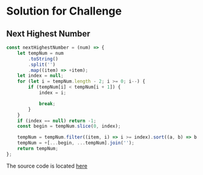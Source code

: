 # Solution for Challenge

## Next Highest Number

```javascript
const nextHighestNumber = (num) => {
	let tempNum = num
		.toString()
		.split('')
		.map((item) => +item);
	let index = null;
	for (let i = tempNum.length - 2; i >= 0; i--) {
		if (tempNum[i] < tempNum[i + 1]) {
			index = i;

			break;
		}
	}
	if (index == null) return -1;
	const begin = tempNum.slice(0, index);

	tempNum = tempNum.filter((item, i) => i >= index).sort((a, b) => b - a);
	tempNum = +[...begin, ...tempNum].join('');
	return tempNum;
};
```

The source code is located [here](./nextHighestNumber.js)
